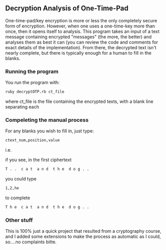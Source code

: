## Decryption Analysis of One-Time-Pad

One-time-pad/key encryption is more or less the only completely secure form of encryption.  However, when one uses a one-time-key more than once, then it opens itself to analysis.  This program takes an input of a text message containing encrypted "messages" (the more, the better) and analyses them as best it can (you can review the code and comments for exact details of the implementation).  From there, the decrypted text isn't nearly complete, but there is typically enough for a human to fill in the blanks.

### Running the program

You run the program with:

```bash
ruby decryptOTP.rb ct_file
```

where ct_file is the file containing the encrypted texts, with a blank line separating each

### Compeleting the manual process

For any blanks you wish to fill in, just type:

```bash
ctext_num,position,value
```

i.e.

if you see, in the first ciphertext

```bash
T . .  c a t  a n d  t h e  d o g . .
```

you could type

```bash
1,2,he
```

to complete

```bash
T h e  c a t  a n d  t h e  d o g . .
```


### Other stuff

This is 100% just a quick project that resulted from a cryptography course, and I added some extensions to make the process as automatic as I could, so....no complaints bitte.